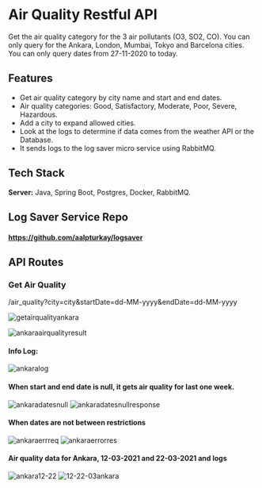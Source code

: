 
# Air Quality Restful API

Get the air quality category for the 3 air pollutants (O3, SO2, CO).
You can only query for the Ankara, London, Mumbai, Tokyo and Barcelona cities.
You can only query dates from 27-11-2020 to today.
## Features

- Get air quality category by city name and start and end dates.
- Air quality categories: Good, Satisfactory, Moderate, Poor, Severe, Hazardous.
- Add a city to expand allowed cities.
- Look at the logs to determine if data comes from the weather API or the Database.
- It sends logs to the log saver micro service using RabbitMQ.
## Tech Stack

**Server:** Java, Spring Boot, Postgres, Docker, RabbitMQ.

## Log Saver Service Repo
#### https://github.com/aalpturkay/logsaver

## API Routes

### Get Air Quality
/air_quality?city=city&startDate=dd-MM-yyyy&endDate=dd-MM-yyyy

![getairqualityankara](https://user-images.githubusercontent.com/44681322/177865254-fcef0425-6116-4781-8088-21f54c0d1bd5.png)

![ankaraairqualityresult](https://user-images.githubusercontent.com/44681322/177865607-1d25bf6c-171e-48c2-af01-cd9353cd5611.png)

#### Info Log:
![ankaralog](https://user-images.githubusercontent.com/44681322/177865792-7780ae54-6079-4036-ab82-56bb69b94306.png)

#### When start and end date is null, it gets air quality for last one week.
![ankaradatesnull](https://user-images.githubusercontent.com/44681322/177866332-90951c39-ed3b-4031-b0f1-89d547575d14.png)
![ankaradatesnullresponse](https://user-images.githubusercontent.com/44681322/177866569-8ba72812-0649-4ed6-8357-b151ac412702.png)

#### When dates are not between restrictions
![ankaraerrreq](https://user-images.githubusercontent.com/44681322/177867448-6836c09b-c13d-4123-ac51-6af6f84d5ede.png)
![ankaraerrorres](https://user-images.githubusercontent.com/44681322/177867556-d46d7b52-fc06-4318-bc65-4c77db36ef2b.png)
#### Air quality data for Ankara, 12-03-2021 and 22-03-2021 and logs
![ankara12-22](https://user-images.githubusercontent.com/44681322/177869740-b80a0c8c-3ef7-4afa-89e1-f80b046ba231.png)
![12-22-03ankara](https://user-images.githubusercontent.com/44681322/177869822-06d1e784-b6f5-40ce-b443-8ee09e974591.png)
